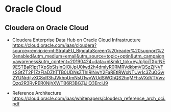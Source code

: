 # Oracle Cloud

## Cloudera on Oracle Cloud

* Cloudera Enterprise Data Hub on Oracle Cloud Infrastructure
https://cloud.oracle.com/iaas/cloudera?source=:em:ip:ie:mt:StrataEU_BigdataScreen%20reader%20support%20enabled&utm_medium=email&utm_source=topic+optin&utm_campaign=awareness&utm_content=20190424+data+nl&mkt_tok=eyJpIjoiTXprNE9ESTBaR1ptTXpSbSIsInQiOiJpU0Iwd2h4dmlyR0RMRVdkbmVQSzZjNVFsSGtZT2F1ZzFlaDZhTTB0UDNsZThIRlNwY2FaREtlRWxNTUw1c3ZuOGw2YUNrdjlvXC8xR3hJVkhpUmNsU1wvWUdSWGhQS2hqMFhsVXdVTVwvQzg2R3RvRER0NjhXWTB6R3BGZjJiQ3ErciJ9

* Reference Architecture
https://cloud.oracle.com/iaas/whitepapers/cloudera_reference_arch_oci.pdf
